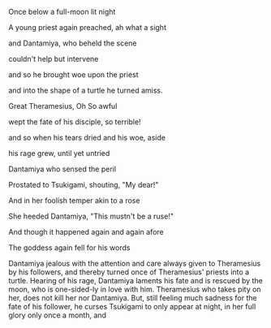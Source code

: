 Once below a full-moon lit night 

A young priest again preached, ah what a sight

and Dantamiya, who beheld the scene

couldn't help but intervene

and so he brought woe upon the priest

and into the shape of a turtle he turned amiss.

Great Theramesius, Oh So awful

wept the fate of his disciple, so terrible!

and so when his tears dried and his woe, aside

his rage grew, until yet untried

Dantamiya who sensed the peril

Prostated to Tsukigami, shouting, "My dear!"

And in her foolish temper akin to a rose

She heeded Dantamiya, "This mustn't be a ruse!"

And though it happened again and again afore

The goddess again fell for his words 






Dantamiya jealous with the attention and care always given to Theramesius by his followers, and thereby turned once of Theramesius' priests into a turtle. Hearing of his rage, Dantamiya laments his fate and is rescued by the moon, who is one-sided-ly in love with him. Theramesius who takes pity on her, does not kill her nor Dantamiya. But, still feeling much sadness for the fate of his follower, he curses Tsukigami to only appear at night, in her full glory only once a month, and 

